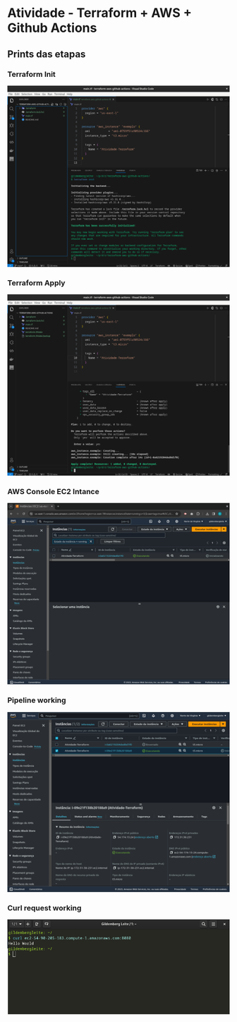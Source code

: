 # Atividade - Terraform + AWS + Github Actions

## Prints das etapas

### Terraform Init
![](prints/Screenshot%20from%202023-12-17%2019-05-01.png)

### Terraform Apply
![](prints/Screenshot%20from%202023-12-17%2019-13-28.png)

### AWS Console EC2 Intance
![](prints/Screenshot%20from%202023-12-17%2019-13-42.png)

### Pipeline working
![](prints/Screenshot%20from%202023-12-17%2020-36-03.png)

### Curl request working
![](prints/Screenshot%20from%202023-12-18%2015-43-43.png)